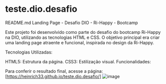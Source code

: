 # teste.dio.desafio

README.md
Landing Page - Desafio DIO - Ri-Happy - Bootcamp 

Este projeto foi desenvolvido como parte do desafio do bootcamp Ri-Happy na DIO, utilizando as tecnologias HTML e CSS. O objetivo principal era criar uma landing page atraente e funcional, inspirada no design da Ri-Happy.

Tecnologias Utilizadas:

HTML5: Estrutura da página.
CSS3: Estilização visual.
Funcionalidades:

Para conferir o resultado final, acesse a página: [https://heinrich33.github.io/teste.dio.desafio/]
![image](https://github.com/user-attachments/assets/34bed413-24eb-4913-8c2d-0221b6adce29)


